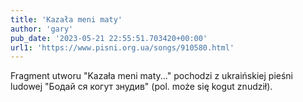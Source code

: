 ```yaml
---
title: 'Kazała meni maty'
author: 'gary'
pub_date: '2023-05-21 22:55:51.703420+00:00'
url1: 'https://www.pisni.org.ua/songs/910580.html'
---
```


Fragment utworu "Kazała meni maty..." pochodzi z ukraińskiej pieśni ludowej "Бодай ся когут знудив" \(pol. może się kogut znudził\).